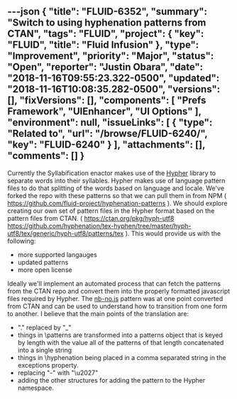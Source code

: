 ---json
{
  "title": "FLUID-6352",
  "summary": "Switch to using hyphenation patterns from CTAN",
  "tags": "FLUID",
  "project": {
    "key": "FLUID",
    "title": "Fluid Infusion"
  },
  "type": "Improvement",
  "priority": "Major",
  "status": "Open",
  "reporter": "Justin Obara",
  "date": "2018-11-16T09:55:23.322-0500",
  "updated": "2018-11-16T10:08:35.282-0500",
  "versions": [],
  "fixVersions": [],
  "components": [
    "Prefs Framework",
    "UIEnhancer",
    "UI Options"
  ],
  "environment": null,
  "issueLinks": [
    {
      "type": "Related to",
      "url": "/browse/FLUID-6240/",
      "key": "FLUID-6240"
    }
  ],
  "attachments": [],
  "comments": []
}
---
Currently the Syllabification enactor makes use of the [Hypher](https://www.npmjs.com/package/hypher) library to separate words into their syllables. Hypher makes use of language pattern files to do that splitting of the words based on language and locale. We've forked the repo with these patterns so that we can pull them in from NPM ( <https://github.com/fluid-project/hyphenation-patterns> ). We should explore creating our own set of pattern files in the Hypher format based on the pattern files from CTAN. ( <https://ctan.org/pkg/hyph-utf8> <https://github.com/hyphenation/tex-hyphen/tree/master/hyph-utf8/tex/generic/hyph-utf8/patterns/tex> ). This would provide us with the following:

* more supported langauges
* updated patterns
* more open license

Ideally we'll implement an automated process that can fetch the patterns from the CTAN repo and convert them into the properly formatted javascript files required by Hypher. The [nb-no.js](https://github.com/fluid-project/hyphenation-patterns/blob/master/patterns/nb-no.js) pattern was at one point converted from CTAN and can be used to understand how to transition from one form to another. I believe that the main points of the translation are:

* "." replaced by "\_"
* things in \patterns are transformed into a patterns object that is keyed by length with the value all of the patterns of that length concatenated into a single string
* things in \hyphenation being placed in a comma separated string in the exceptions property.
* replacing "-" with "\u2027"
* adding the other structures for adding the pattern to the Hypher namespace.

        